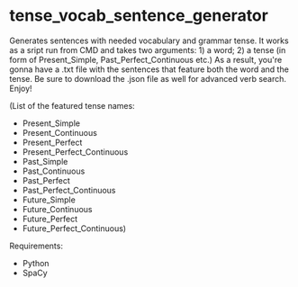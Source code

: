 # tense_vocab_sentence_generator
Generates sentences with needed vocabulary and grammar tense.
It works as a sript run from CMD and takes two arguments: 1) a word; 2) a tense (in form of Present_Simple, Past_Perfect_Continuous etc.)
As a result, you're gonna have a .txt file with the sentences that feature both the word and the tense.
Be sure to download the .json file as well for advanced verb search.
Enjoy!

(List of the featured tense names:
- Present_Simple
- Present_Continuous
- Present_Perfect
- Present_Perfect_Continuous
- Past_Simple
- Past_Continuous
- Past_Perfect
- Past_Perfect_Continuous
- Future_Simple
- Future_Continuous
- Future_Perfect
- Future_Perfect_Continuous)

Requirements:
- Python
- SpaCy

